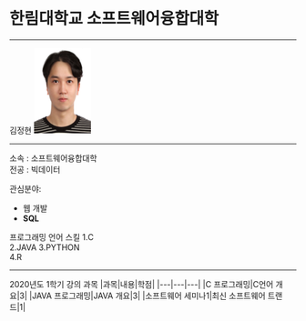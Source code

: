# 한림대학교 소프트웨어융합대학
---

김정현
<img src=김정현.jpg height=150 width=100>

---

소속 : 소프트웨어융합대학   
전공 : 빅데이터   

관심분야:
* 웹 개발
* **SQL**


프로그래밍 언어 스킬
1.C   
2.JAVA
3.PYTHON  
4.R   

-------------

2020년도 1학기 강의 과목
|과목|내용|학점|
|---|---|---|
|C 프로그래밍|C언어 개요|3|
|JAVA 프로그래밍|JAVA 개요|3|
|소프트웨어 세미나1|최신 소프트웨어 트랜드|1|
